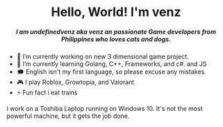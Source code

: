 <h1 align="center">Hello, World! I'm venz</h1>
<h5 align="center">I am undefinedvenz aka venz an passionate Game developers from Philippines who loves cats and dogs.</h5>

- 🔭 I’m currently working on new 3 dimensional game project.
- 🌱 I’m currently learning Golang, C++, Frameworks, and c#. and JS
- 🗯️ English isn't my first language, so please excuse any mistakes.
- 🎮 I play Roblox, Growtopia, and Valorant
- ⚡ Fun fact i eat trains

I work on a Toshiba Laptop running on Windows 10. It's not the most powerful machine, but it gets the job done.
